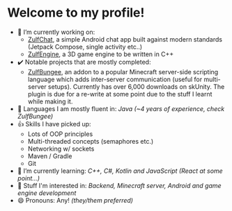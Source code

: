 # Welcome to my profile! 

- 🔭 I’m currently working on:
  - [ZulfChat](https://github.com/Zulfen/ZulfChat), a simple Android chat app built against modern standards (Jetpack Compose, single activity etc..)
  - [ZulfEngine](https://github.com/Zulfen/ZulfEnginePlusPlus), a 3D game engine to be written in C++
- ✔️ Notable projects that are mostly completed:
  - [ZulfBungee](https://github.com/Zulfen/ZulfBungee), an addon to a popular Minecraft server-side scripting language which adds inter-server communication (useful for multi-server setups). Currently has over 6,000 downloads on skUnity. The plugin is due for a re-write at some point due to the stuff I learnt while making it.
- 📗 Languages I am mostly fluent in: *Java (~4 years of experience, check ZulfBungee)*
- 👍 Skills I have picked up:
    - Lots of OOP principles
    - Multi-threaded concepts (semaphores etc.)
    - Networking w/ sockets
    - Maven / Gradle
    - Git
- 🌱 I’m currently learning: *C++, C#, Kotlin and JavaScript (React at some point...)*
- 🤔 Stuff I'm interested in: *Backend, Minecraft server, Android and game engine development*
- 😄 Pronouns: Any! *(they/them preferred)*
